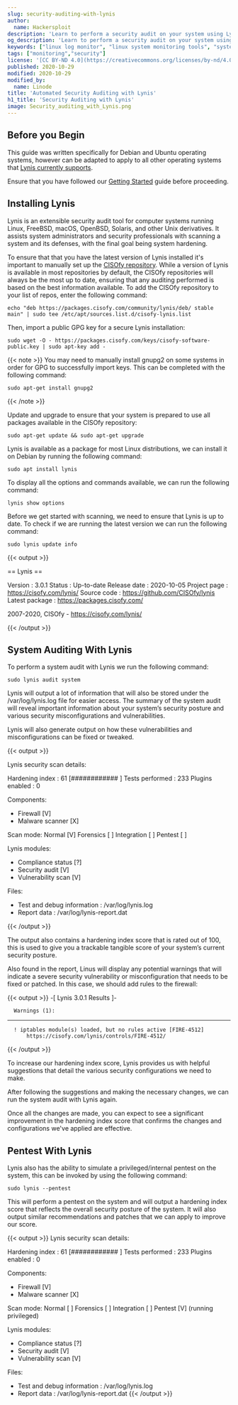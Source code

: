 ```yaml
---
slug: security-auditing-with-lynis
author:
  name: Hackersploit
description: 'Learn to perform a security audit on your system using Lynis, an extensible security audit tool.'
og_description: 'Learn to perform a security audit on your system using Lynis, an extensible security audit tool.'
keywords: ["linux log monitor", "linux system monitoring tools", "system monitor linux"]
tags: ["monitoring","security"]
license: '[CC BY-ND 4.0](https://creativecommons.org/licenses/by-nd/4.0)'
published: 2020-10-29
modified: 2020-10-29
modified_by:
  name: Linode
title: 'Automated Security Auditing with Lynis'
h1_title: 'Security Auditing with Lynis'
image: Security_auditing_with_Lynis.png
---
```


## Before you Begin

This guide was written specifically for Debian and Ubuntu operating systems, however can be adapted to apply to all other operating systems that [Lynis currently supports](https://cisofy.com/documentation/lynis/get-started/).

Ensure that you have followed our [Getting Started](https://www.linode.com/docs/guides/getting-started/) guide before proceeding.

## Installing Lynis

Lynis is an extensible security audit tool for computer systems running Linux, FreeBSD, macOS, OpenBSD, Solaris, and other Unix derivatives. It assists system administrators and security professionals with scanning a system and its defenses, with the final goal being system hardening.

To ensure that that you have the latest version of Lynis installed it's important to manually set up the [CISOfy repository](https://packages.cisofy.com/). While a version of Lynis is available in most repositories by default, the CISOfy repositories will always be the most up to date, ensuring that any auditing performed is based on the best information available. To add the CISOfy repository to your list of repos, enter the following command:

    echo "deb https://packages.cisofy.com/community/lynis/deb/ stable main" | sudo tee /etc/apt/sources.list.d/cisofy-lynis.list


Then, import a public GPG key for a secure Lynis installation:

    sudo wget -O - https://packages.cisofy.com/keys/cisofy-software-public.key | sudo apt-key add -

{{< note >}}
You may need to manually install gnupg2 on some systems in order for GPG to successfully import keys. This can be completed with the following command:

    sudo apt-get install gnupg2
{{< /note >}}

Update and upgrade to ensure that your system is prepared to use all packages available in the CISOfy repository:

    sudo apt-get update && sudo apt-get upgrade

Lynis is available as a package for most Linux distributions, we can install it on Debian by running the following command:

    sudo apt install lynis

To display all the options and commands available, we can run the following command:

    lynis show options

Before we get started with scanning, we need to ensure that Lynis is up to date. To check if we are running the latest version we can run the following command:

    sudo lynis update info

{{< output >}}

 == Lynis ==

  Version            : 3.0.1
  Status             : Up-to-date
  Release date       : 2020-10-05
  Project page       : https://cisofy.com/lynis/
  Source code        : https://github.com/CISOfy/lynis
  Latest package     : https://packages.cisofy.com/


2007-2020, CISOfy - https://cisofy.com/lynis/

{{< /output >}}

## System Auditing With Lynis

To perform a system audit with Lynis we run the following command:

    sudo lynis audit system


Lynis will output a lot of information that will also be stored under the /var/log/lynis.log file for easier access. The summary of the system audit will reveal important information about your system’s security posture and various security misconfigurations and vulnerabilities.

Lynis will also generate output on how these vulnerabilities and misconfigurations can be fixed or tweaked.

{{< output >}}

  Lynis security scan details:

  Hardening index : 61 [############        ]
  Tests performed : 233
  Plugins enabled : 0

  Components:
  - Firewall               [V]
  - Malware scanner        [X]

  Scan mode:
  Normal [V]  Forensics [ ]  Integration [ ]  Pentest [ ]

  Lynis modules:
  - Compliance status      [?]
  - Security audit         [V]
  - Vulnerability scan     [V]

  Files:
  - Test and debug information      : /var/log/lynis.log
  - Report data                     : /var/log/lynis-report.dat

{{< /output >}}

The output also contains a hardening index score that is rated out of 100, this is used to give you a trackable tangible score of your system’s current security posture.

Also found in the report, Linus will display any potential warnings that will indicate a severe security vulnerability or misconfiguration that needs to be fixed or patched. In this case, we should add rules to the firewall:

{{< output >}}
      -[ Lynis 3.0.1 Results ]-

      Warnings (1):
  ----------------------------
      ! iptables module(s) loaded, but no rules active [FIRE-4512]
          https://cisofy.com/lynis/controls/FIRE-4512/
{{< /output >}}

To increase our hardening index score, Lynis provides us with helpful suggestions that detail the various security configurations we need to make.

After following the suggestions and making the necessary changes, we can run the system audit with Lynis again.

Once all the changes are made, you can expect to see a significant improvement in the hardening index score that confirms the changes and configurations we've applied are effective.

## Pentest With Lynis

Lynis also has the ability to simulate a privileged/internal pentest on the system, this can be invoked by using the following command:


    sudo lynis --pentest

This will perform a pentest on the system and will output a hardening index score that reflects the overall security posture of the system. It will also output similar recommendations and patches that we can apply to improve our score.

{{< output >}}
  Lynis security scan details:

  Hardening index : 61 [############        ]
  Tests performed : 233
  Plugins enabled : 0

  Components:
  - Firewall               [V]
  - Malware scanner        [X]

  Scan mode:
  Normal [ ]  Forensics [ ]  Integration [ ]  Pentest [V] (running privileged)

  Lynis modules:
  - Compliance status      [?]
  - Security audit         [V]
  - Vulnerability scan     [V]

  Files:
  - Test and debug information      : /var/log/lynis.log
  - Report data                     : /var/log/lynis-report.dat
{{< /output >}}

